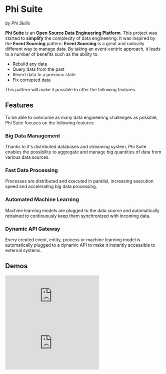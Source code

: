 # Phi Suite
_by Phi Skills_

**Phi Suite** is an **Open Source Data Engineering Platform**.
This project was started to **simplify** the complexity of data engineering.
It was inspired by the **Event Sourcing** pattern.
**Event Sourcing** is a great and radically different way to manage data.
By taking an event-centric approach, it leads to a number of benefits such as the ability to:
- Rebuild any data
- Query data from the past
- Revert data to a previous state
- Fix corrupted data

This pattern will make it possible to offer the following features.

## Features

To be able to overcome as many data engineering challenges as possible, Phi Suite focuses on the following features:

### Big Data Management

Thanks to it's distributed databases and streaming system, Phi Suite enables the possibility to aggregate and manage big quantities of data from various data sources.

### Fast Data Processing

Processes are distributed and executed in parallel, increasing execution speed and accelerating big data processing.

### Automated Machine Learning

Machine learning models are plugged to the data source and automatically retrained to continuously keep them synchronized with incoming data.

### Dynamic API Gateway
    
Every created event, entity, process or machine learning model is automatically plugged to a dynamic API to make it instantly accessible to external systems.

## Demos

<iframe  style="object-fit: contain" src="https://www.youtube.com/embed/wP-Nls2cY1o"
                    frameborder="0" allow="accelerometer; autoplay; encrypted-media; gyroscope; picture-in-picture"
                    allowfullscreen></iframe>
                    
<iframe style="object-fit: contain" src="https://www.youtube.com/embed/Bw8ih7ddn3Y"
                    frameborder="0" allow="accelerometer; autoplay; encrypted-media; gyroscope; picture-in-picture"
                    allowfullscreen></iframe>
                    
